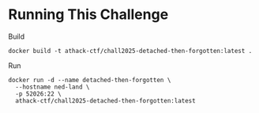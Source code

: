 # Running This Challenge

Build
```
docker build -t athack-ctf/chall2025-detached-then-forgotten:latest .
```

Run
```
docker run -d --name detached-then-forgotten \
  --hostname ned-land \
  -p 52026:22 \
  athack-ctf/chall2025-detached-then-forgotten:latest
```
